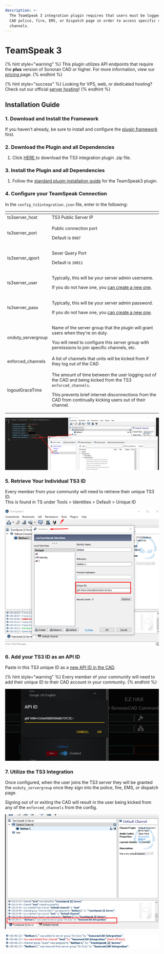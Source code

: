 ```yaml
---
description: >-
  The TeamSpeak 3 integration plugin requires that users must be logged into the
  CAD police, fire, EMS, or Dispatch page in order to access specific voice
  channels.
---
```


# TeamSpeak 3

{% hint style="warning" %}
This plugin utilizes API endpoints that require the **plus** version of Sonoran CAD or higher. For more information, view our [pricing ](../../../pricing/faq/)page.
{% endhint %}

{% hint style="success" %}
Looking for VPS, web, or dedicated hosting? Check out our official [server hosting](../../../vps-hosting-1/vps-hosting.md)!
{% endhint %}

## Installation Guide

### 1. Download and Install the Framework

If you haven't already, be sure to install and configure the [plugin framework](../framework-installation.md) first.

### 2. Download the Plugin and all Dependencies

1. Click [HERE ](https://github.com/Sonoran-Software/sonoran_ts3integration/releases/tag/latest)to download the TS3 integration plugin .zip file.

### 3. Install the Plugin and all Dependencies

1. Follow the [standard plugin installation guide](../plugin-installation/) for the TeamSpeak3 plugin.

### 4. Configure your TeamSpeak Connection

In the `config_ts3integration.json` file, enter in the following:

<table>
  <thead>
    <tr>
      <th style="text-align:left"></th>
      <th style="text-align:left"></th>
    </tr>
  </thead>
  <tbody>
    <tr>
      <td style="text-align:left">ts3server_host</td>
      <td style="text-align:left">TS3 Public Server IP</td>
    </tr>
    <tr>
      <td style="text-align:left">ts3server_port</td>
      <td style="text-align:left">
        <p>Public connection port</p>
        <p>Default is <code>9987</code>
        </p>
      </td>
    </tr>
    <tr>
      <td style="text-align:left">ts3server_qport</td>
      <td style="text-align:left">
        <p>Sever Query Port</p>
        <p>Default is <code>10011</code>
        </p>
      </td>
    </tr>
    <tr>
      <td style="text-align:left">ts3server_user</td>
      <td style="text-align:left">
        <p>Typically, this will be your server admin username.</p>
        <p>If you do not have one, you <a href="https://www.teamspeak3.com/support/teamspeak-3-add-server-query-user.php">can create a new one</a>.</p>
      </td>
    </tr>
    <tr>
      <td style="text-align:left">ts3server_pass</td>
      <td style="text-align:left">
        <p>Typically, this will be your server admin password.</p>
        <p>If you do not have one, you <a href="https://www.teamspeak3.com/support/teamspeak-3-add-server-query-user.php">can create a new one</a>.</p>
      </td>
    </tr>
    <tr>
      <td style="text-align:left">onduty_servergroup</td>
      <td style="text-align:left">
        <p>Name of the server group that the plugin will grant users when they&apos;re
          on duty.</p>
        <p>You will need to configure this server group with permissions to join
          specific channels, etc.</p>
      </td>
    </tr>
    <tr>
      <td style="text-align:left">enforced_channels</td>
      <td style="text-align:left">A list of channels that units will be kicked from if they log out of the
        CAD</td>
    </tr>
    <tr>
      <td style="text-align:left">logoutGraceTime</td>
      <td style="text-align:left">
        <p>The amount of time between the user logging out of the CAD and being kicked
          from the TS3 <code>enforced_channels</code>.</p>
        <p>This prevents brief internet disconnections from the CAD from continually
          kicking users out of their channel.</p>
      </td>
    </tr>
  </tbody>
</table>

![TS3 - Integration Config](../../../.gitbook/assets/image%20%28162%29.png)

### 5. Retrieve Your Individual TS3 ID

Every member from your community will need to retrieve their unique TS3 ID.  
This is found in TS under Tools &gt; Identities &gt; Default &gt; Unique ID

![TS3 - Retrieve your unique ID](../../../.gitbook/assets/image%20%28159%29.png)

### 6. Add your TS3 ID as an API ID

Paste in this TS3 unique ID as a [new API ID in the CAD](../../../sonoran-cad/api-integration/getting-started/setting-your-api-id.md).

{% hint style="warning" %}
Every member of your community will need to add their unique ID to their CAD account in your community.
{% endhint %}

![API ID - Paste New ID](../../../.gitbook/assets/image%20%28163%29.png)

### 7. Utilize the TS3 Integration

Once configured, when the user joins the TS3 server they will be granted the `onduty_servergroup` once they sign into the police, fire, EMS, or dispatch page.

Signing out of or exiting the CAD will result in the user being kicked from any of the `enforced_channels` from the config.

![TS3 - Server Group Granted](../../../.gitbook/assets/image%20%28158%29.png)

![TS3 - Channel Kicked](../../../.gitbook/assets/image%20%28164%29.png)

